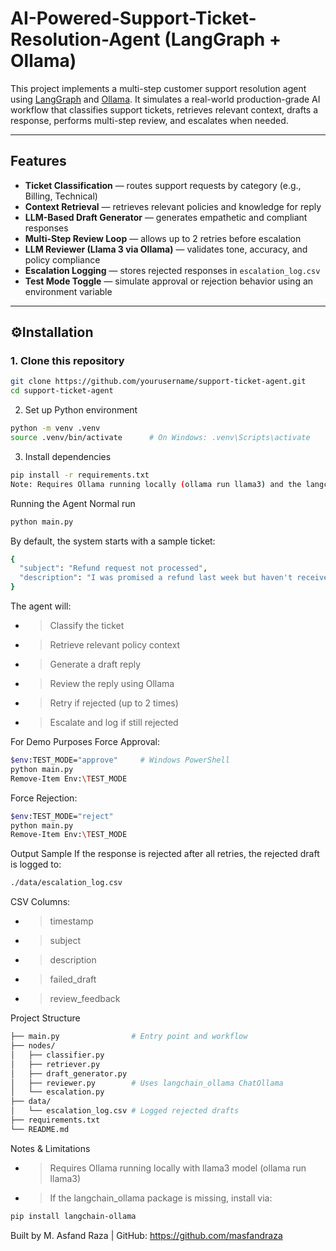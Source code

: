 # AI-Powered-Support-Ticket-Resolution-Agent (LangGraph + Ollama)

This project implements a multi-step customer support resolution agent using [LangGraph](https://www.langgraph.dev/) and [Ollama](https://ollama.com/). It simulates a real-world production-grade AI workflow that classifies support tickets, retrieves relevant context, drafts a response, performs multi-step review, and escalates when needed.

---

## Features

- **Ticket Classification** — routes support requests by category (e.g., Billing, Technical)
- **Context Retrieval** — retrieves relevant policies and knowledge for reply
- **LLM-Based Draft Generator** — generates empathetic and compliant responses
- **Multi-Step Review Loop** — allows up to 2 retries before escalation
- **LLM Reviewer (Llama 3 via Ollama)** — validates tone, accuracy, and policy compliance
- **Escalation Logging** — stores rejected responses in `escalation_log.csv`
- **Test Mode Toggle** — simulate approval or rejection behavior using an environment variable

---

## ⚙Installation

### 1. Clone this repository

```bash
git clone https://github.com/yourusername/support-ticket-agent.git
cd support-ticket-agent
```
2. Set up Python environment
```bash
python -m venv .venv
source .venv/bin/activate      # On Windows: .venv\Scripts\activate
```
3. Install dependencies
```bash
pip install -r requirements.txt
Note: Requires Ollama running locally (ollama run llama3) and the langchain_ollama module.
```

Running the Agent
  Normal run
  ```bash
  python main.py
  ```

By default, the system starts with a sample ticket:
```bash
{
  "subject": "Refund request not processed",
  "description": "I was promised a refund last week but haven't received it yet."
}
```

The agent will:
  - > Classify the ticket 
  - > Retrieve relevant policy context
  - > Generate a draft reply
  - > Review the reply using Ollama
  - > Retry if rejected (up to 2 times)
  - > Escalate and log if still rejected

For Demo Purposes
  Force Approval:
```bash
$env:TEST_MODE="approve"     # Windows PowerShell
python main.py
Remove-Item Env:\TEST_MODE
```
  Force Rejection:
```bash
$env:TEST_MODE="reject"
python main.py
Remove-Item Env:\TEST_MODE
```

Output Sample
If the response is rejected after all retries, the rejected draft is logged to:
```bash
./data/escalation_log.csv
```

CSV Columns:
  - > timestamp
  - > subject
  - > description
  - > failed_draft
  - > review_feedback

Project Structure
```bash
├── main.py                # Entry point and workflow
├── nodes/
│   ├── classifier.py
│   ├── retriever.py
│   ├── draft_generator.py
│   ├── reviewer.py        # Uses langchain_ollama ChatOllama
│   └── escalation.py
├── data/
│   └── escalation_log.csv # Logged rejected drafts
├── requirements.txt
└── README.md
```

Notes & Limitations
  - > Requires Ollama running locally with llama3 model (ollama run llama3)
  - > If the langchain_ollama package is missing, install via:
```bash
pip install langchain-ollama
```


Built by M. Asfand Raza | GitHub: https://github.com/masfandraza

